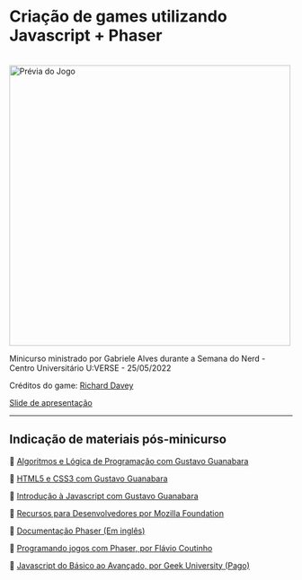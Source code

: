 # Criação de games utilizando Javascript + Phaser
<br>
<img src="https://i.ibb.co/dkqF67k/Untitled-Project.gif" alt="Prévia do Jogo" width="500"/>
<br>

Minicurso ministrado por Gabriele Alves durante a Semana do Nerd - Centro Universitário U:VERSE - 25/05/2022

Créditos do game: [Richard Davey](https://twitter.com/photonstorm) 

[Slide de apresentação](https://bit.ly/slidejs123)

****
## Indicação de materiais pós-minicurso
🎥 [Algoritmos e Lógica de Programação com Gustavo Guanabara](https://www.youtube.com/playlist?list=PLHz_AreHm4dmSj0MHol_aoNYCSGFqvfXV)

🎥 [HTML5 e CSS3 com Gustavo Guanabara](https://www.youtube.com/playlist?list=PLHz_AreHm4dkZ9-atkcmcBaMZdmLHft8n)

🎥 [Introdução à Javascript com Gustavo Guanabara](https://www.youtube.com/playlist?list=PLntvgXM11X6pi7mW0O4ZmfUI1xDSIbmTm)

📖 [Recursos para Desenvolvedores por Mozilla Foundation](https://developer.mozilla.org/pt-BR/)

📖 [Documentação Phaser (Em inglês)](http://phaser.io/learn)

🎥 [Programando jogos com Phaser, por Flávio Coutinho](https://www.youtube.com/watch?v=Qi_D4lwcap8)

🎥 [Javascript do Básico ao Avançado, por Geek University (Pago)](https://www.udemy.com/share/102zFM3@RauyDY4D_Ksm-K0UnGE-HwBY5BCi5F2ClOYaBB0W_bhEZFNmadb5n-mD13k_i9PWzQ==/)
